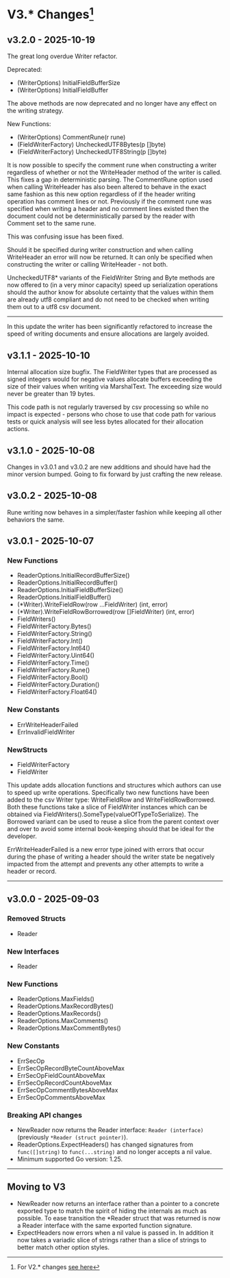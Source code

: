 # V3.* Changes[^1]

## v3.2.0 - 2025-10-19

The great long overdue Writer refactor.


Deprecated:
- (WriterOptions) InitialFieldBufferSize
- (WriterOptions) InitialFieldBuffer

The above methods are now deprecated and no longer have any effect on the writing strategy.


New Functions:
- (WriterOptions) CommentRune(r rune)
- (FieldWriterFactory) UncheckedUTF8Bytes(p []byte)
- (FieldWriterFactory) UncheckedUTF8String(p []byte)


It is now possible to specify the comment rune when constructing a writer regardless of whether or not
the WriteHeader method of the writer is called. This fixes a gap in deterministic parsing. The
CommentRune option used when calling WriteHeader has also been altered to behave in the exact same
fashion as this new option regardless of if the header writing operation has comment lines or not.
Previously if the comment rune was specified when writing a header and no comment lines existed then
the document could not be deterministically parsed by the reader with Comment set to the same rune.

This was confusing issue has been fixed.

Should it be specified during writer construction and when calling WriteHeader an error will now be
returned. It can only be specified when constructing the writer or calling WriteHeader - not both.


UncheckedUTF8* variants of the FieldWriter String and Byte methods are now offered to (in a very minor
capacity) speed up serialization operations should the author know for absolute certainty that the
values within them are already utf8 compliant and do not need to be checked when writing them out to
a utf8 csv document.


---

In this update the writer has been significantly refactored to increase the speed of writing documents
and ensure allocations are largely avoided.

## v3.1.1 - 2025-10-10

Internal allocation size bugfix. The FieldWriter types that are processed as signed integers
would for negative values allocate buffers exceeding the size of their values when writing via MarshalText.
The exceeding size would never be greater than 19 bytes.

This code path is not regularly traversed by csv processing so while no impact is expected - persons
who chose to use that code path for various tests or quick analysis will see less bytes allocated for their allocation actions.

## v3.1.0 - 2025-10-08

Changes in v3.0.1 and v3.0.2 are new additions and should have had the minor version bumped.
Going to fix forward by just crafting the new release.

## v3.0.2 - 2025-10-08

Rune writing now behaves in a simpler/faster fashion while keeping all other behaviors the same.

## v3.0.1 - 2025-10-07

### New Functions
- ReaderOptions.InitialRecordBufferSize()
- ReaderOptions.InitialRecordBuffer()
- ReaderOptions.InitialFieldBufferSize()
- ReaderOptions.InitialFieldBuffer()
- (*Writer).WriteFieldRow(row ...FieldWriter) (int, error)
- (*Writer).WriteFieldRowBorrowed(row []FieldWriter) (int, error)
- FieldWriters()
- FieldWriterFactory.Bytes()
- FieldWriterFactory.String()
- FieldWriterFactory.Int()
- FieldWriterFactory.Int64()
- FieldWriterFactory.Uint64()
- FieldWriterFactory.Time()
- FieldWriterFactory.Rune()
- FieldWriterFactory.Bool()
- FieldWriterFactory.Duration()
- FieldWriterFactory.Float64()

### New Constants
- ErrWriteHeaderFailed
- ErrInvalidFieldWriter

### NewStructs
- FieldWriterFactory
- FieldWriter

This update adds allocation functions and structures which authors can
use to speed up write operations. Specifically two new functions have
been added to the csv Writer type: WriteFieldRow and WriteFieldRowBorrowed.
Both these functions take a slice of FieldWriter instances which can be
obtained via FieldWriters().SomeType(valueOfTypeToSerialize). The Borrowed
variant can be used to reuse a slice from the parent context over and over
to avoid some internal book-keeping should that be ideal for the developer.

ErrWriteHeaderFailed is a new error type joined with errors that occur
during the phase of writing a header should the writer state be negatively
impacted from the attempt and prevents any other attempts to write a header
or record.

---

## v3.0.0 - 2025-09-03

### Removed Structs
- Reader

### New Interfaces
- Reader

### New Functions
- ReaderOptions.MaxFields()
- ReaderOptions.MaxRecordBytes()
- ReaderOptions.MaxRecords()
- ReaderOptions.MaxComments()
- ReaderOptions.MaxCommentBytes()

### New Constants
- ErrSecOp
- ErrSecOpRecordByteCountAboveMax
- ErrSecOpFieldCountAboveMax
- ErrSecOpRecordCountAboveMax
- ErrSecOpCommentBytesAboveMax
- ErrSecOpCommentsAboveMax

### Breaking API changes
- NewReader now returns the Reader interface: `Reader (interface)` (previously `*Reader (struct pointer)`).
- ReaderOptions.ExpectHeaders() has changed signatures from `func([]string)` to `func(...string)` and no longer accepts a nil value.
- Minimum supported Go version: 1.25.

---

## Moving to V3

- NewReader now returns an interface rather than a pointer to a concrete exported type to match the spirit of hiding the internals as much as possible. To ease transition the *Reader struct that was returned is now a Reader interface with the same exported function signature.
- ExpectHeaders now errors when a nil value is passed in. In addition it now takes a variadic slice of strings rather than a slice of strings to better match other option styles.

[^1]: For V2.* changes [see here](/docs/version/v2/CHANGELOG.md)
